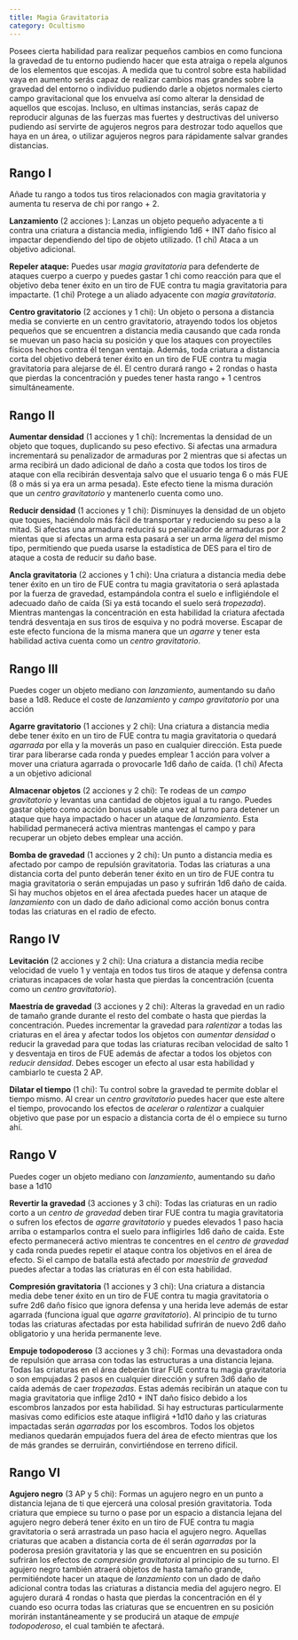 ```yaml
---
title: Magia Gravitatoria
category: Ocultismo
---
```


Posees cierta habilidad para realizar pequeños cambios en como funciona la gravedad de tu entorno pudiendo hacer que esta atraiga o repela algunos de los elementos que escojas. A medida que tu control sobre esta habilidad vaya en aumento serás capaz de realizar cambios mas grandes  sobre la gravedad del entorno o individuo pudiendo darle a objetos normales cierto campo gravitacional que los envuelva así como alterar la densidad de aquellos que escojas. Incluso, en ultimas instancias, serás capaz de reproducir algunas de las fuerzas mas fuertes y destructivas del universo pudiendo así servirte de agujeros negros para destrozar todo aquellos que haya en un área, o utilizar agujeros negros para rápidamente salvar grandes distancias.

## Rango I

Añade tu rango a todos tus tiros relacionados con magia gravitatoria y aumenta tu reserva de chi por rango + 2.

**Lanzamiento** (2 acciones ): Lanzas un objeto pequeño adyacente a ti contra una criatura a distancia media, infligiendo 1d6 + INT daño físico al impactar dependiendo del tipo de objeto utilizado. (1 chi) Ataca a un objetivo adicional.

**Repeler ataque:** Puedes usar *magia gravitatoria* para defenderte de ataques cuerpo a cuerpo y puedes gastar 1 chi como reacción para que el objetivo deba tener éxito en un tiro de FUE contra tu magia gravitatoria para impactarte. (1 chi) Protege a un aliado adyacente con *magia gravitatoria*.

**Centro gravitatorio** (2 acciones y 1 chi): Un objeto o persona a distancia media se convierte en un centro gravitatorio, atrayendo todos los objetos pequeños que se encuentren a distancia media causando que cada ronda se muevan un paso hacia su posición y que los ataques con proyectiles físicos hechos contra él tengan ventaja. Además, toda criatura a distancia corta del objetivo deberá tener éxito en un tiro de FUE contra tu magia gravitatoria para alejarse de él.  El centro durará rango + 2 rondas o hasta que pierdas la concentración y puedes tener hasta rango + 1 centros simultáneamente.

## Rango II

**Aumentar densidad** (1 acciones y 1 chi): Incrementas la densidad de un objeto que toques, duplicando su peso efectivo. Si afectas una armadura incrementará su penalizador de armaduras por 2 mientras que si afectas un arma recibirá un dado adicional de daño a costa que todos los tiros de ataque con ella recibirán desventaja salvo que el usuario tenga 6 o más FUE (8 o más si ya era un arma pesada). Este efecto tiene la misma duración que un *centro gravitatorio* y mantenerlo cuenta como uno.

**Reducir densidad** (1 acciones y 1 chi): Disminuyes la densidad de un objeto que toques, haciéndolo más fácil de transportar y reduciendo su peso a la mitad. Si afectas una armadura reducirá su penalizador de armaduras por 2 mientas que si afectas un arma esta pasará a ser un arma *ligera* del mismo tipo, permitiendo que pueda usarse la estadística de DES para el tiro de ataque a costa de reducir su daño base.

**Ancla gravitatoria** (2 acciones y 1 chi): Una criatura a distancia media debe tener éxito en un tiro de FUE contra tu magia gravitatoria o será aplastada por la fuerza de gravedad, estampándola contra el suelo e infligiéndole el adecuado daño de caída (Si ya está tocando el suelo será *tropezada*). Mientras mantengas la concentración en esta habilidad la criatura afectada tendrá desventaja en sus tiros de esquiva y no podrá moverse. Escapar de este efecto funciona de la misma manera que un *agarre* y tener esta habilidad activa cuenta como un *centro gravitatorio*.

## Rango III

Puedes coger un objeto mediano con *lanzamiento*, aumentando su daño base a 1d8. Reduce el coste de *lanzamiento* y *campo gravitatorio* por una acción

**Agarre gravitatorio** (1 acciones y 2 chi): Una criatura a distancia media debe tener éxito en un tiro de FUE contra tu magia gravitatoria o quedará *agarrada* por ella y la moverás un paso en cualquier dirección. Esta puede tirar para liberarse cada ronda y puedes emplear 1 acción para volver a mover una criatura agarrada o provocarle 1d6 daño de caída. (1 chi) Afecta a un objetivo adicional

**Almacenar objetos** (2 acciones y 2 chi): Te rodeas de un *campo gravitatorio* y levantas una cantidad de objetos igual a tu rango. Puedes gastar objeto como acción bonus usable una vez al turno para detener un ataque que haya impactado o hacer un ataque de *lanzamiento.* Esta habilidad permanecerá activa mientras mantengas el campo y para recuperar un objeto debes emplear una acción.

**Bomba de gravedad** (1 acciones  y 2 chi): Un punto a distancia media es afectado por campo de repulsión gravitatoria. Todas las criaturas a una distancia corta del punto deberán tener éxito en un tiro de FUE contra tu magia gravitatoria o serán empujadas un paso y sufrirán 1d6 daño de caída. Si hay muchos objetos en el área afectada puedes hacer un ataque de *lanzamiento* con un dado de daño adicional como acción bonus contra todas las criaturas en el radio de efecto.

## Rango IV

**Levitación** (2 acciones  y 2 chi): Una criatura a distancia media recibe velocidad de vuelo 1 y ventaja en todos tus tiros de ataque y defensa contra criaturas incapaces de volar hasta que pierdas la concentración (cuenta como un *centro gravitatorio*). 

**Maestría de gravedad** (3 acciones y 2 chi): Alteras la gravedad en un radio de tamaño grande durante el resto del combate o hasta que pierdas la concentración. Puedes incrementar la gravedad para *ralentizar* a todas las criaturas en el área y afectar todos los objetos con *aumentar densidad* o reducir la gravedad para que todas las criaturas reciban velocidad de salto 1 y desventaja en tiros de FUE además de afectar a todos los objetos con *reducir densidad*. Debes escoger un efecto al usar esta habilidad y cambiarlo te cuesta 2 AP. 

**Dilatar el tiempo** (1 chi): Tu control sobre la gravedad te permite doblar el tiempo mismo. Al crear un *centro gravitatorio* puedes hacer que este altere el tiempo, provocando los efectos de *acelerar* o *ralentizar* a cualquier objetivo que pase por un espacio a distancia corta de él o empiece su turno ahí.

## Rango V

Puedes coger un objeto mediano con *lanzamiento*, aumentando su daño base a 1d10

**Revertir la gravedad** (3 acciones y 3 chi): Todas las criaturas en un radio corto a un *centro de gravedad* deben tirar FUE contra tu magia gravitatoria o sufren los efectos de *agarre gravitatorio* y puedes elevados 1 paso hacia arriba o estamparlos contra el suelo para infligirles 1d6 daño de caída. Este efecto permanecerá activo mientras te concentres en el *centro de gravedad* y cada ronda puedes repetir el ataque contra los objetivos en el área de efecto. Si el campo de batalla está afectado por *maestría de gravedad* puedes afectar a todas las criaturas en él con esta habilidad.

**Compresión gravitatoria** (1 acciones y 3 chi): Una criatura a distancia media debe tener éxito en un tiro de FUE contra tu magia gravitatoria o sufre 2d6 daño físico que ignora defensa y una herida leve además de estar agarrada (funciona igual que *agarre gravitatorio*). Al principio de tu turno todas las criaturas afectadas por esta habilidad sufrirán de nuevo 2d6 daño obligatorio y una herida permanente leve.

**Empuje todopoderoso** (3 acciones y 3 chi): Formas una devastadora onda de repulsión que arrasa con todas las estructuras a una distancia lejana. Todas las criaturas en el área deberán tirar FUE contra tu magia gravitatoria o son empujadas 2 pasos en cualquier dirección y sufren 3d6 daño de caída además de caer *tropezadas*. Estas además recibirán un ataque con tu magia gravitatoria que inflige 2d10 + INT daño físico debido a los escombros lanzados por esta habilidad. Si hay estructuras particularmente masivas como edificios este ataque infligirá +1d10 daño y las criaturas impactadas serán *agarradas* por los escombros. Todos los objetos medianos quedarán empujados fuera del área de efecto mientras que los de más grandes se derruirán, convirtiéndose en terreno difícil.

## Rango VI

**Agujero negro** (3 AP y 5 chi): Formas un agujero negro en un punto a distancia lejana de ti que ejercerá una colosal presión gravitatoria. Toda criatura que empiece su turno o pase por un espacio a distancia lejana del agujero negro deberá tener éxito en un tiro de FUE contra tu magia gravitatoria o será arrastrada un paso hacia el agujero negro. Aquellas criaturas que acaben a distancia corta de él serán *agarradas* por la poderosa presión gravitatoria y las que se encuentren en su posición sufrirán los efectos de *compresión gravitatoria* al principio de su turno. El agujero negro también atraerá objetos de hasta tamaño grande, permitiéndote hacer un ataque de *lanzamiento* con un dado de daño adicional contra todas las criaturas a distancia media del agujero negro. El agujero durará 4 rondas o hasta que pierdas la concentración en él y cuando eso ocurra todas las criaturas que se encuentren en su posición morirán instantáneamente y se producirá un ataque de *empuje todopoderoso*, el cual también te afectará.
